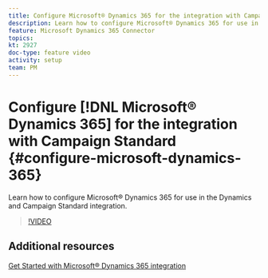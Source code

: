 ```yaml
---
title: Configure Microsoft® Dynamics 365 for the integration with Campaign Standard
description: Learn how to configure Microsoft® Dynamics 365 for use in the Dynamics and Campaign Standard integration.
feature: Microsoft Dynamics 365 Connector
topics: 
kt: 2927
doc-type: feature video
activity: setup
team: PM
---
```


# Configure [!DNL Microsoft® Dynamics 365] for the integration with Campaign Standard {#configure-microsoft-dynamics-365}

Learn how to configure Microsoft® Dynamics 365 for use in the Dynamics and Campaign Standard integration.

>[!VIDEO](https://video.tv.adobe.com/v/27637?quality=12)


## Additional resources

[Get Started with Microsoft® Dynamics 365 integration](https://experienceleague.adobe.com/docs/campaign-standard/using/integrating-with-adobe-cloud/campaign-and-microsoft-dynamics-365/d365-acs-get-started.html)
